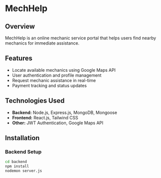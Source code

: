 # MechHelp

## Overview
MechHelp is an online mechanic service portal that helps users find nearby mechanics for immediate assistance.

## Features
- Locate available mechanics using Google Maps API
- User authentication and profile management
- Request mechanic assistance in real-time
- Payment tracking and status updates

## Technologies Used
- **Backend:** Node.js, Express.js, MongoDB, Mongoose
- **Frontend:** React.js, Tailwind CSS
- **Other:** JWT Authentication, Google Maps API

## Installation

### Backend Setup
```sh
cd backend
npm install
nodemon server.js


